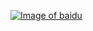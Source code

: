 [![Image of baidu](https://www.baidu.com/img/dong_a16028f60eed614e4fa191786f32f417.gif)](https://www.baidu.com/s?wd=%e6%96%b0%e4%b8%ad%e5%9b%bd%e6%88%90%e7%ab%8b70%e5%91%a8%e5%b9%b4&sa=ire_dl_gh_logo&rsv_dl=igh_logo_pcs)
